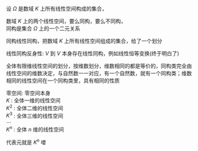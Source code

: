 设 $\Omega$ 是数域 $K$ 上所有线性空间构成的集合，  
  
数域 $K$ 上的两个线性空间，要么同构，要么不同构，  
同构是集合 $\Omega$ 上的一个二元关系  
  
同构线性同构，把数域 $K$ 上所有线性空间组成的集合，给了一个划分  
  
线性同构反身性:  $V$ 到 $V$ 本身存在线性同构，例如线性恒等变换(终于明白了)  
  
全体有限维线性空间的划分，按维数划分，维数相同的都是等价的，同构类完全由线性空间的维数决定，与自然数一一对应，有一个自然数，就有一个同构类；维数相同的线性空间在一个同构类里，具有相同的性质  
  
零空间: 零空间本身  
 $K$ : 全体一维的线性空间  
 $K^2$ : 全体二维的线性空间  
 $K^3$ : 全体三维的线性空间  
 $\cdots$   
 $K^n$ : 全体 $n$ 维的线性空间  
  
代表元就是 $K^n$ 喽  
